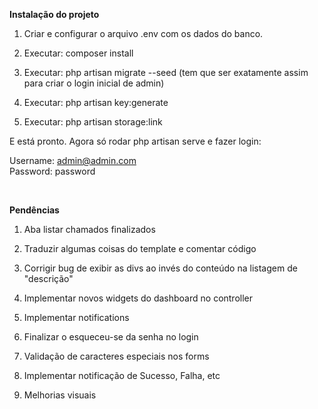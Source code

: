 **Instalação do projeto**

1. Criar e configurar o arquivo .env com os dados do banco.

2. Executar: composer install

3. Executar: php artisan migrate --seed 
(tem que ser exatamente assim para criar o login inicial de admin)

4. Executar: php artisan key:generate

5. Executar: php artisan storage:link 

E está pronto. Agora só rodar php artisan serve e fazer login:

Username:	admin@admin.com <br>
Password:	password 

<br>

**Pendências**

1. Aba listar chamados finalizados

2. Traduzir algumas coisas do template e comentar código

3. Corrigir bug de exibir as divs ao invés do conteúdo na listagem de "descrição"

3. Implementar novos widgets do dashboard no controller

4. Implementar notifications

5. Finalizar o esqueceu-se da senha no login

6. Validação de caracteres especiais nos forms

7. Implementar notificação de Sucesso, Falha, etc

8. Melhorias visuais